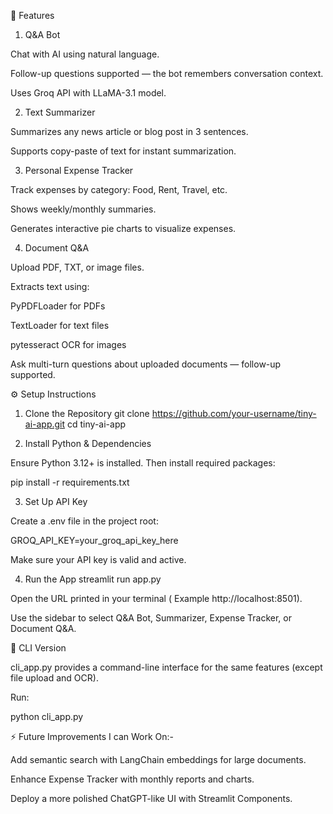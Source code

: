 🌟 Features
1. Q&A Bot

Chat with AI using natural language.

Follow-up questions supported — the bot remembers conversation context.

Uses Groq API with LLaMA-3.1 model.

2. Text Summarizer

Summarizes any news article or blog post in 3 sentences.

Supports copy-paste of text for instant summarization.

3. Personal Expense Tracker

Track expenses by category: Food, Rent, Travel, etc.

Shows weekly/monthly summaries.

Generates interactive pie charts to visualize expenses.

4. Document Q&A

Upload PDF, TXT, or image files.

Extracts text using:

PyPDFLoader for PDFs

TextLoader for text files

pytesseract OCR for images

Ask multi-turn questions about uploaded documents — follow-up supported.

⚙️ Setup Instructions
1. Clone the Repository
git clone https://github.com/your-username/tiny-ai-app.git
cd tiny-ai-app

2. Install Python & Dependencies

Ensure Python 3.12+ is installed. Then install required packages:

pip install -r requirements.txt

3. Set Up API Key

Create a .env file in the project root:

GROQ_API_KEY=your_groq_api_key_here


Make sure your API key is valid and active.

4. Run the App
streamlit run app.py


Open the URL printed in your terminal ( Example http://localhost:8501).

Use the sidebar to select Q&A Bot, Summarizer, Expense Tracker, or Document Q&A.

📝 CLI Version

cli_app.py provides a command-line interface for the same features (except file upload and OCR).

Run:

python cli_app.py

⚡ Future Improvements I can Work On:- 

Add semantic search with LangChain embeddings for large documents.

Enhance Expense Tracker with monthly reports and charts.

Deploy a more polished ChatGPT-like UI with Streamlit Components.
